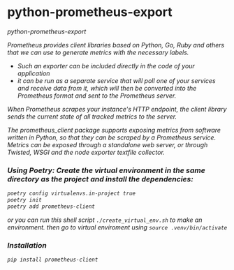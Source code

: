 # python-prometheus-export
<i>python-prometheus-export

Prometheus provides client libraries based on Python, Go, Ruby and others that we can use to generate metrics with the necessary labels. 
- Such an exporter can be included directly in the code of your application
- it can be run as a separate service that will poll one of your services and receive data from it, which will then be converted into the Prometheus format and sent to the Prometheus server. 

When Prometheus scrapes your instance's HTTP endpoint, the client library sends the current state of all tracked metrics to the server.

The prometheus_client package supports exposing metrics from software written in Python, so that they can be scraped by a Prometheus service.
Metrics can be exposed through a standalone web server, or through Twisted, WSGI and the node exporter textfile collector.


### Using Poetry: Create the virtual environment in the same directory as the project and install the dependencies:
```bash
poetry config virtualenvs.in-project true
poetry init
poetry add prometheus-client
```
or you can run this shell script `./create_virtual_env.sh` to make an environment. then go to virtual enviroment using `source .venv/bin/activate`



### Installation
```
pip install prometheus-client
```
